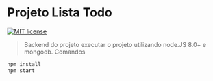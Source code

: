 # Projeto Lista Todo
[![MIT license](http://img.shields.io/badge/license-MIT-brightgreen.svg)](http://opensource.org/licenses/MIT)

> Backend do projeto
executar o projeto utilizando node.JS 8.0+ e mongodb.
> Comandos
```ts
npm install
npm start
```
